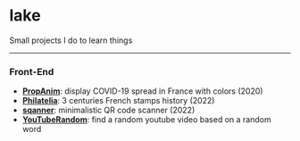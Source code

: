 # lake
Small projects I do to learn things

---

### Front-End

- **[PropAnim](/PropAnim)**: display COVID-19 spread in France with colors (2020)
- **[Philatelia](/philatelia)**: 3 centuries French stamps history (2022)
- **[sqanner](/sqanner)**: minimalistic QR code scanner (2022)
- **[YouTubeRandom](/YouTubeRandom)**: find a random youtube video based on a random word

